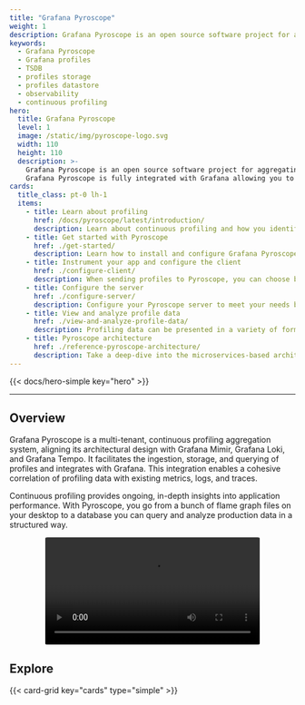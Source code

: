 ```yaml
---
title: "Grafana Pyroscope"
weight: 1
description: Grafana Pyroscope is an open source software project for aggregating continuous profiling data.
keywords:
  - Grafana Pyroscope
  - Grafana profiles
  - TSDB
  - profiles storage
  - profiles datastore
  - observability
  - continuous profiling
hero:
  title: Grafana Pyroscope
  level: 1
  image: /static/img/pyroscope-logo.svg
  width: 110
  height: 110
  description: >-
    Grafana Pyroscope is an open source software project for aggregating continuous profiling data. Continuous profiling is an observability signal that allows you to understand your workload's resources usage down to the source code line number.
    Grafana Pyroscope is fully integrated with Grafana allowing you to correlate with other observability signals, like metrics, logs, and traces.
cards:
  title_class: pt-0 lh-1
  items:
    - title: Learn about profiling
      href: /docs/pyroscope/latest/introduction/
      description: Learn about continuous profiling and how you identify performance bottlenecks and optimize your applications. After an application is profiled, you can start with system-wide observability and drill down to actionable code-level insights.
    - title: Get started with Pyroscope
      href: ./get-started/
      description: Learn how to install and configure Grafana Pyroscope with several examples.
    - title: Instrument your app and configure the client
      href: ./configure-client/
      description: When sending profiles to Pyroscope, you can choose between SDK instrumentation and auto-instrumentation using the Grafana Agent. This document explains these two techniques and guide you when to choose each one.
    - title: Configure the server
      href: ./configure-server/
      description: Configure your Pyroscope server to meet your needs by setting disk storage, tenant IDs, memberlist, proxies, shuffle sharding, and more. You can also use the server HTTP API.
    - title: View and analyze profile data
      href: ./view-and-analyze-profile-data/
      description: Profiling data can be presented in a variety of formats presents, including flame graphs, tables, as well as charts and graphs. Flame graphs visualize call relationships and identify hot spots. Tables let you view detailed statistics for specific functions or time periods. Charts and graphs help you analyze trends and compare performance across different metrics.
    - title: Pyroscope architecture
      href: ./reference-pyroscope-architecture/
      description: Take a deep-dive into the microservices-based architecture to learn about deployment modes, components (microservices), and more. The system has multiple horizontally scalable microservices that can run separately and in parallel.
---
```


{{< docs/hero-simple key="hero" >}}

---

## Overview

Grafana Pyroscope is a multi-tenant, continuous profiling aggregation system, aligning its architectural design with Grafana Mimir, Grafana Loki, and Grafana Tempo.
It facilitates the ingestion, storage, and querying of profiles and integrates with Grafana.
This integration enables a cohesive correlation of profiling data with existing metrics, logs, and traces.

Continuous profiling provides ongoing, in-depth insights into application performance.
With Pyroscope, you go from a bunch of flame graph files on your desktop to a database you can query and analyze production data in a structured way.

<video style="border-radius: 1%; width: 75%; display: block; margin-left: auto; margin-right: auto;" autoplay loop>
  <source src="ui.webm" type="video/webm">
</video>

## Explore

{{< card-grid key="cards" type="simple" >}}

